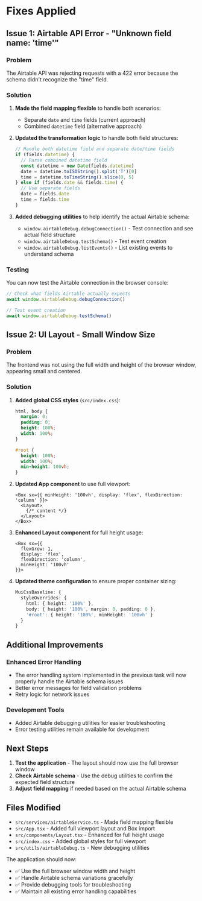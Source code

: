 # Fixes Applied

## Issue 1: Airtable API Error - "Unknown field name: 'time'"

### Problem
The Airtable API was rejecting requests with a 422 error because the schema didn't recognize the "time" field.

### Solution
1. **Made the field mapping flexible** to handle both scenarios:
   - Separate `date` and `time` fields (current approach)
   - Combined `datetime` field (alternative approach)

2. **Updated the transformation logic** to handle both field structures:
   ```typescript
   // Handle both datetime field and separate date/time fields
   if (fields.datetime) {
     // Parse combined datetime field
     const datetime = new Date(fields.datetime)
     date = datetime.toISOString().split('T')[0]
     time = datetime.toTimeString().slice(0, 5)
   } else if (fields.date && fields.time) {
     // Use separate fields
     date = fields.date
     time = fields.time
   }
   ```

3. **Added debugging utilities** to help identify the actual Airtable schema:
   - `window.airtableDebug.debugConnection()` - Test connection and see actual field structure
   - `window.airtableDebug.testSchema()` - Test event creation
   - `window.airtableDebug.listEvents()` - List existing events to understand schema

### Testing
You can now test the Airtable connection in the browser console:
```javascript
// Check what fields Airtable actually expects
await window.airtableDebug.debugConnection()

// Test event creation
await window.airtableDebug.testSchema()
```

## Issue 2: UI Layout - Small Window Size

### Problem
The frontend was not using the full width and height of the browser window, appearing small and centered.

### Solution
1. **Added global CSS styles** (`src/index.css`):
   ```css
   html, body {
     margin: 0;
     padding: 0;
     height: 100%;
     width: 100%;
   }
   
   #root {
     height: 100%;
     width: 100%;
     min-height: 100vh;
   }
   ```

2. **Updated App component** to use full viewport:
   ```tsx
   <Box sx={{ minHeight: '100vh', display: 'flex', flexDirection: 'column' }}>
     <Layout>
       {/* content */}
     </Layout>
   </Box>
   ```

3. **Enhanced Layout component** for full height usage:
   ```tsx
   <Box sx={{ 
     flexGrow: 1, 
     display: 'flex', 
     flexDirection: 'column', 
     minHeight: '100vh' 
   }}>
   ```

4. **Updated theme configuration** to ensure proper container sizing:
   ```typescript
   MuiCssBaseline: {
     styleOverrides: {
       html: { height: '100%' },
       body: { height: '100%', margin: 0, padding: 0 },
       '#root': { height: '100%', minHeight: '100vh' }
     }
   }
   ```

## Additional Improvements

### Enhanced Error Handling
- The error handling system implemented in the previous task will now properly handle the Airtable schema issues
- Better error messages for field validation problems
- Retry logic for network issues

### Development Tools
- Added Airtable debugging utilities for easier troubleshooting
- Error testing utilities remain available for development

## Next Steps

1. **Test the application** - The layout should now use the full browser window
2. **Check Airtable schema** - Use the debug utilities to confirm the expected field structure
3. **Adjust field mapping** if needed based on the actual Airtable schema

## Files Modified

- `src/services/airtableService.ts` - Made field mapping flexible
- `src/App.tsx` - Added full viewport layout and Box import
- `src/components/Layout.tsx` - Enhanced for full height usage
- `src/index.css` - Added global styles for full viewport
- `src/utils/airtableDebug.ts` - New debugging utilities

The application should now:
- ✅ Use the full browser window width and height
- ✅ Handle Airtable schema variations gracefully
- ✅ Provide debugging tools for troubleshooting
- ✅ Maintain all existing error handling capabilities